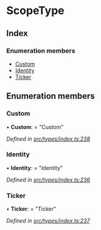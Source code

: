# ScopeType

## Index

### Enumeration members

* [Custom](scopetype.md#custom)
* [Identity](scopetype.md#identity)
* [Ticker](scopetype.md#ticker)

## Enumeration members

### Custom

• **Custom**: = "Custom"

_Defined in_ [_src/types/index.ts:238_](https://github.com/PolymathNetwork/polymesh-sdk/blob/5b409784/src/types/index.ts#L238)

### Identity

• **Identity**: = "Identity"

_Defined in_ [_src/types/index.ts:236_](https://github.com/PolymathNetwork/polymesh-sdk/blob/5b409784/src/types/index.ts#L236)

### Ticker

• **Ticker**: = "Ticker"

_Defined in_ [_src/types/index.ts:237_](https://github.com/PolymathNetwork/polymesh-sdk/blob/5b409784/src/types/index.ts#L237)

